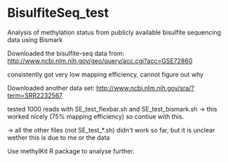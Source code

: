 # BisulfiteSeq_test
Analysis of methylation status from publicly available bisulfite sequencing data using Bismark

Downloaded the bisulfite-seq data from: http://www.ncbi.nlm.nih.gov/geo/query/acc.cgi?acc=GSE72860

consistently got very low mapping efficiency, cannot figure out why

Downloaded another data set: http://www.ncbi.nlm.nih.gov/sra/?term=SRR2232567

tested 1000 reads with SE_test_flexbar.sh and SE_test_bismark.sh -> this worked nicely (75% mapping efficiency) so contiue with this.

-> all the other files (not SE_test_*.sh) didn't work so far, but it is unclear wether this is due to me or the data

Use methylKit R package to analyse further.
